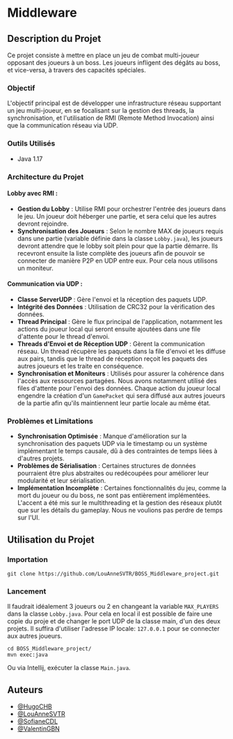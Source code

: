 # Middleware

## Description du Projet
Ce projet consiste à mettre en place un jeu de combat multi-joueur opposant des joueurs à un boss. Les joueurs infligent des dégâts au boss, et vice-versa, à travers des capacités spéciales.

### Objectif
L'objectif principal est de développer une infrastructure réseau supportant un jeu multi-joueur, en se focalisant sur la gestion des threads, la synchronisation, et l'utilisation de RMI (Remote Method Invocation) ainsi que la communication réseau via UDP.

### Outils Utilisés
- Java 1.17

### Architecture du Projet

#### Lobby avec RMI :
- **Gestion du Lobby** : Utilise RMI pour orchestrer l'entrée des joueurs dans le jeu. Un joueur doit héberger une partie, et sera celui que les autres devront rejoindre.
- **Synchronisation des Joueurs** : Selon le nombre MAX de joueurs requis dans une partie (variable définie dans la classe `Lobby.java`), les joueurs devront attendre que le lobby soit plein pour que la partie démarre. Ils recevront ensuite la liste complète des joueurs afin de pouvoir se connecter de manière P2P en UDP entre eux. Pour cela nous utilisons un moniteur.

#### Communication via UDP :
- **Classe ServerUDP** : Gère l'envoi et la réception des paquets UDP.
- **Intégrité des Données** : Utilisation de CRC32 pour la vérification des données.
- **Thread Principal** : Gère le flux principal de l'application, notamment les actions du joueur local qui seront ensuite ajoutées dans une file d'attente pour le thread d'envoi.
- **Threads d'Envoi et de Réception UDP** : Gèrent la communication réseau. Un thread récupère les paquets dans la file d'envoi et les diffuse aux pairs, tandis que le thread de réception reçoit les paquets des autres joueurs et les traite en conséquence.
- **Synchronisation et Moniteurs** : Utilisés pour assurer la cohérence dans l'accès aux ressources partagées. Nous avons notamment utilisé des files d'attente pour l'envoi des données. Chaque action du joueur local engendre la création d'un `GamePacket` qui sera diffusé aux autres joueurs de la partie afin qu'ils maintiennent leur partie locale au même état.

### Problèmes et Limitations
- **Synchronisation Optimisée** : Manque d'amélioration sur la synchronisation des paquets UDP via le timestamp ou un système implémentant le temps causale, dû à des contraintes de temps liées à d'autres projets.
- **Problèmes de Sérialisation** : Certaines structures de données pourraient être plus abstraites ou redécoupées pour améliorer leur modularité et leur sérialisation.
- **Implémentation Incomplète** : Certaines fonctionnalités du jeu, comme la mort du joueur ou du boss, ne sont pas entièrement implémentées. L'accent a été mis sur le multithreading et la gestion des réseaux plutôt que sur les détails du gameplay. Nous ne voulions pas perdre de temps sur l'UI.

## Utilisation du Projet

### Importation
```
git clone https://github.com/LouAnneSVTR/BOSS_Middleware_project.git
```

### Lancement

Il faudrait idéalement 3 joueurs ou 2 en changeant la variable `MAX_PLAYERS` dans la classe `Lobby.java`. Pour cela en local il est possible de faire une copie du proje et de changer le port UDP de la classe main, d'un des deux projets. Il suffira d'utiliser l'adresse IP locale: `127.0.0.1` pour se connecter aux autres joueurs.

```
cd BOSS_Middleware_project/
mvn exec:java
```

Ou via Intellij, exécuter la classe `Main.java`.

## Auteurs
- [@HugoCHB](https://github.com/faceslog)
- [@LouAnneSVTR](https://github.com/LouAnneSVTR)
- [@SofianeCDL](https://github.com/SofianeCDL)
- [@ValentinGBN](https://github.com/TinkyValou)
